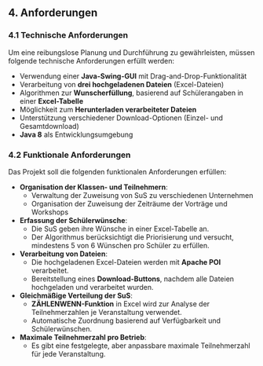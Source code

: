 ## 4. Anforderungen

### 4.1 Technische Anforderungen

Um eine reibungslose Planung und Durchführung zu gewährleisten, müssen folgende technische Anforderungen erfüllt werden:

- Verwendung einer **Java-Swing-GUI** mit Drag-and-Drop-Funktionalität
- Verarbeitung von **drei hochgeladenen Dateien** (Excel-Dateien)
- Algorithmen zur **Wunscherfüllung**, basierend auf Schülerangaben in einer **Excel-Tabelle**
- Möglichkeit zum **Herunterladen verarbeiteter Dateien**
- Unterstützung verschiedener Download-Optionen (Einzel- und Gesamtdownload)
- **Java 8** als Entwicklungsumgebung

### 4.2 Funktionale Anforderungen

Das Projekt soll die folgenden funktionalen Anforderungen erfüllen:

- **Organisation der Klassen- und Teilnehmern**:
    - Verwaltung der Zuweisung von SuS zu verschiedenen Unternehmen
    - Organisation der Zuweisung der Zeiträume der Vorträge und Workshops
- **Erfassung der Schülerwünsche**:
    - Die SuS geben ihre Wünsche in einer Excel-Tabelle an.
    - Der Algorithmus berücksichtigt die Priorisierung und versucht, mindestens 5 von 6 Wünschen pro Schüler zu erfüllen.
- **Verarbeitung von Dateien**:
    - Die hochgeladenen Excel-Dateien werden mit **Apache POI** verarbeitet.
    - Bereitstellung eines **Download-Buttons**, nachdem alle Dateien hochgeladen und verarbeitet wurden.
- **Gleichmäßige Verteilung der SuS**:
    - **ZÄHLENWENN-Funktion** in Excel wird zur Analyse der Teilnehmerzahlen je Veranstaltung verwendet.
    - Automatische Zuordnung basierend auf Verfügbarkeit und Schülerwünschen.
- **Maximale Teilnehmerzahl pro Betrieb**:
    - Es gibt eine festgelegte, aber anpassbare maximale Teilnehmerzahl für jede Veranstaltung.